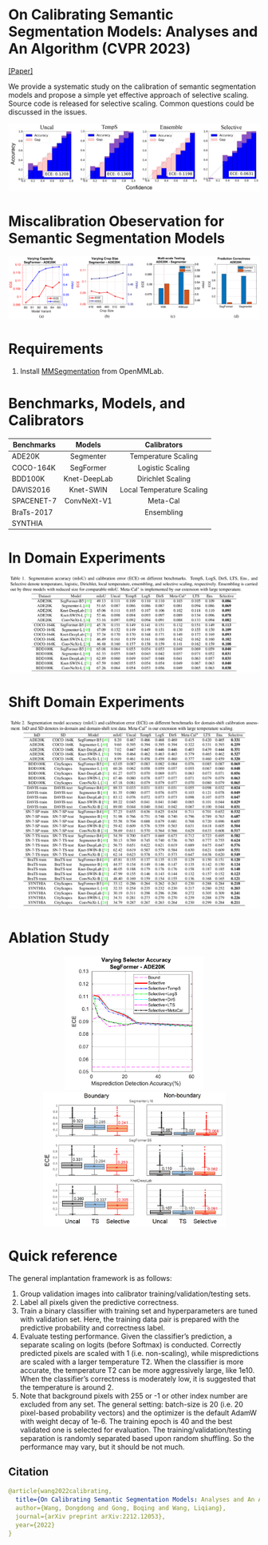 
# On Calibrating Semantic Segmentation Models: Analyses and An Algorithm (CVPR 2023)
[\[Paper\]](https://arxiv.org/pdf/2212.12053.pdf)

We provide a systematic study on the calibration of semantic segmentation models and propose a simple yet effective approach of selective scaling. Source code is released for selective scaling. Common questions could be discussed in the issues.

![alt text][reliability]

[reliability]: https://github.com/dwang181/selectivecal/blob/main/Figures/ReliabilityDiagrams.PNG

# Miscalibration Obeservation for Semantic Segmentation Models 
![alt text][miscalibration]

[miscalibration]: https://github.com/dwang181/selectivecal/blob/main/Figures/miscalibration.PNG

# Requirements

1. Install [MMSegmentation](https://github.com/open-mmlab/mmsegmentation/blob/main/README.md) from OpenMMLab.

# Benchmarks, Models, and Calibrators

| Benchmarks        | Models          | Calibrators |
| ------------- |:-------------:| :-----:|
| ADE20K     | Segmenter |  Temperature Scaling|
| COCO-164K      | SegFormer      |  Logistic Scaling |
| BDD100K | Knet-DeepLab      | Dirichlet Scaling  |
| DAVIS2016 | Knet-SWIN      | Local Temperature Scaling |
| SPACENET-7 | ConvNeXt-V1      | Meta-Cal |
| BraTs-2017 |      | Ensembling |
| SYNTHIA |


# In Domain Experiments
![alt text][indomain]

[indomain]: https://github.com/dwang181/selectivecal/blob/main/Figures/InDomain.PNG

# Shift Domain Experiments
![alt text][outofdomain]

[outofdomain]: https://github.com/dwang181/selectivecal/blob/main/Figures/OutOfDomain.PNG

# Ablation Study
<p align="center">
<img src="https://github.com/dwang181/selectivecal/blob/main/Figures/CalibratorSensitivity.PNG" height="269">
<img src="https://github.com/dwang181/selectivecal/blob/main/Figures/AblationBoundary.png" width="365" height="269" />
</p>

# Quick reference

The general implantation framework is as follows:
1.	Group validation images into calibrator training/validation/testing sets.
2.	Label all pixels given the predictive correctness. 
3.	Train a binary classifier with training set and hyperparameters are tuned with validation set. Here, the training data pair is prepared with the predictive probability and correctness label. 
4.	Evaluate testing performance. Given the classifier’s prediction, a separate scaling on logits (before Softmax) is conducted. Correctly predicted pixels are scaled with 1 (i.e. non-scaling), while mispredictions are scaled with a larger temperature T2. When the classifier is more accurate, the temperature T2 can be more aggressively large, like 1e10. When the classifier’s correctness is moderately low, it is suggested that the temperature is around 2.
5.	Note that background pixels with 255 or -1 or other index number are excluded from any set.
The general setting: batch-size is 20 (i.e. 20 pixel-based probability vectors) and the optimizer is the default AdamW with weight decay of 1e-6. The training epoch is 40 and the best validated one is selected for evaluation. The training/validation/testing separation is randomly separated based upon random shuffling. So the performance may vary, but it should be not much.


## Citation
```yaml
@article{wang2022calibrating,
  title={On Calibrating Semantic Segmentation Models: Analyses and An Algorithm},
  author={Wang, Dongdong and Gong, Boqing and Wang, Liqiang},
  journal={arXiv preprint arXiv:2212.12053},
  year={2022}
}
```
